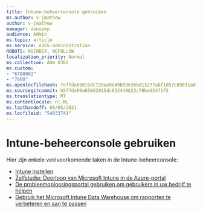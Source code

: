 ```yaml
---
title: Intune-beheerconsole gebruiken
ms.author: v-jmathew
author: v-jmathew
manager: dansimp
audience: Admin
ms.topic: article
ms.service: o365-administration
ROBOTS: NOINDEX, NOFOLLOW
localization_priority: Normal
ms.collection: Adm_O365
ms.custom:
- "6700002"
- "7680"
ms.openlocfilehash: 7cffda69019dc720ae8e49b59636bd13277abf1d57c89831a077f4d66b4586a3
ms.sourcegitcommit: b5f7da89a650d2915dc652449623c78be6247175
ms.translationtype: MT
ms.contentlocale: nl-NL
ms.lasthandoff: 08/05/2021
ms.locfileid: "54033741"
---
```

# <a name="using-intune-admin-console"></a>Intune-beheerconsole gebruiken

Hier zijn enkele veelvoorkomende taken in de Intune-beheerconsole:

- [Intune instellen](https://docs.microsoft.com/mem/intune/fundamentals/setup-steps)
- [Zelfstudie: Doorloop van Microsoft Intune in de Azure-portal](https://docs.microsoft.com/mem/intune/fundamentals/tutorial-walkthrough-intune-portal)
- [De probleemoplossingsportal gebruiken om gebruikers in uw bedrijf te helpen](https://docs.microsoft.com/mem/intune/fundamentals/help-desk-operators)
- [Gebruik het Microsoft Intune Data Warehouse om rapporten te verbeteren en aan te passen](https://docs.microsoft.com/mem/intune/developer/reports-nav-create-intune-reports)
